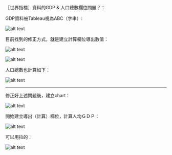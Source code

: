 
［世界指標］資料的GDP & 人口總數欄位問題？：

GDP資料被Tableau視為ABC（字串）:

![alt text](image.png)

目前找到的修正方式，就是建立計算欄位導出數值：

![alt text](image-1.png)

![alt text](image-2.png)

人口總數也計算如下：

![alt text](image-4.png)

---

修正好上述問題後，建立chart：

![alt text](image-3.png)

開始建立導出（計算）欄位，計算人均ＧＤＰ：

![alt text](image-5.png)

可以用拉的：

![alt text](image-6.png)

